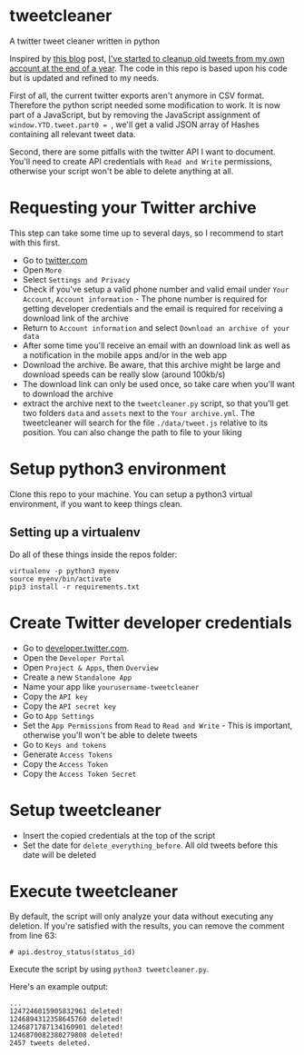 # tweetcleaner
A twitter tweet cleaner written in python

Inspired by [this blog](https://pushpullfork.com/i-deleted-tweets/) post, [I've started to cleanup old tweets from my own account at the end of a year](https://centurio.net/2019/01/01/howto-mass-delete-old-tweets-on-twitter/). The code in this repo is based upon his code but is updated and refined to my needs.

First of all, the current twitter exports aren't anymore in CSV format. Therefore the python script needed some modification to work. It is now part of a JavaScript, but by removing the JavaScript assignment of `window.YTD.tweet.part0 = `, we'll get a valid JSON array of Hashes containing all relevant tweet data.

Second, there are some pitfalls with the twitter API I want to document. You'll need to create API credentials with `Read and Write` permissions, otherwise your script won't be able to delete anything at all.

# Requesting your Twitter archive
This step can take some time up to several days, so I recommend to start with this first.
* Go to [twitter.com](https://twitter.com)
* Open `More`
* Select `Settings and Privacy`
* Check if you've setup a valid phone number and valid email under `Your Account`, `Account information` - The phone number is required for getting developer credentials and the email is required for receiving a download link of the archive
* Return to `Account information` and select `Download an archive of your data`
* After some time you'll receive an email with an download link as well as a notification in the mobile apps and/or in the web app
* Download the archive. Be aware, that this archive might be large and download speeds can be really slow (around 100kb/s)
* The download link can only be used once, so take care when you'll want to download the archive
* extract the archive next to the `tweetcleaner.py` script, so that you'll get two folders `data` and `assets` next to the `Your archive.yml`. The tweetcleaner will search for the file `./data/tweet.js` relative to its position. You can also change the path to file to your liking

# Setup python3 environment
Clone this repo to your machine. You can setup a python3 virtual environment, if you want to keep things clean.

## Setting up a virtualenv
Do all of these things inside the repos folder:
```
virtualenv -p python3 myenv
source myenv/bin/activate
pip3 install -r requirements.txt
```

# Create Twitter developer credentials
* Go to [developer.twitter.com](https://developer.twitter.com).
* Open the `Developer Portal`
* Open `Project & Apps`, then `Overview`
* Create a new `Standalone App`
* Name your app like `yourusername-tweetcleaner`
* Copy the `API key`
* Copy the `API secret key`
* Go to `App Settings`
* Set the `App Permissions` from `Read` to `Read and Write` - This is important, otherwise you'll won't be able to delete tweets
* Go to `Keys and tokens`
* Generate `Access Tokens`
* Copy the `Access Token`
* Copy the `Access Token Secret`

# Setup tweetcleaner
* Insert the copied credentials at the top of the script
* Set the date for `delete_everything_before`. All old tweets before this date will be deleted 

# Execute tweetcleaner
By default, the script will only analyze your data without executing any deletion. If you're satisfied with the results, you can remove the comment from line 63:

```
# api.destroy_status(status_id)
```

Execute the script by using `python3 tweetcleaner.py`.

Here's an example output:

```
...
1247246015905832961 deleted!
1246894312358645760 deleted!
1246871787134160901 deleted!
1246870082380279808 deleted!
2457 tweets deleted.
```